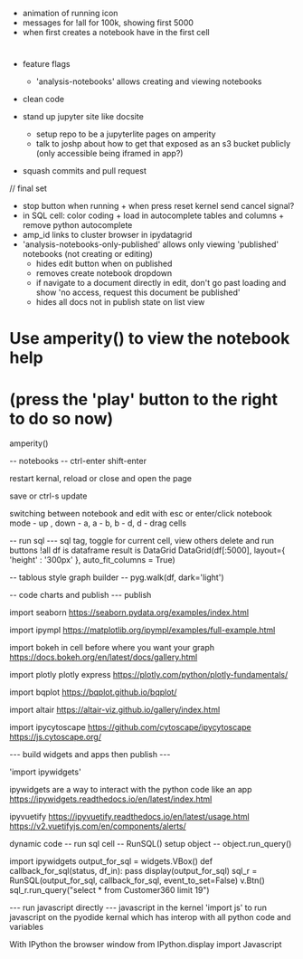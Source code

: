 

- animation of running icon
- messages for !all for 100k, showing first 5000
- when first creates a notebook have in the first cell
#

- feature flags 
    - 'analysis-notebooks' allows creating and viewing notebooks




- clean code
- stand up jupyter site like docsite 
    - setup repo to be a jupyterlite pages on amperity
    - talk to joshp about how to get that exposed as an s3 bucket publicly (only accessible being iframed in app?)
- squash commits and pull request



// final set
- stop button when running + when press reset kernel send cancel signal?
- in SQL cell: color coding + load in autocomplete tables and columns + remove python autocomplete
- amp_id links to cluster browser in ipydatagrid
- 'analysis-notebooks-only-published' allows only viewing 'published' notebooks (not creating or editing) 
    - hides edit button when on published 
    - removes create notebook dropdown
    - if navigate to a document directly in edit, don't go past loading and show 'no access, request this document be published'
    - hides all docs not in publish state on list view





# Use amperity() to view the notebook help
# (press the 'play' button to the right to do so now)
amperity()


-- notebooks --
ctrl-enter 
shift-enter

restart kernal, reload or close and open the page

save or ctrl-s update

switching between notebook and edit with esc or enter/click
notebook mode
    - up , down
    - a, a
    - b, b
    - d, d
    - drag cells

-- run sql ---
sql tag, toggle for current cell, view others
delete and run buttons
!all
df is dataframe
result is DataGrid
DataGrid(df[:5000], layout={ 'height' : '300px' }, auto_fit_columns = True) 

-- tablous style graph builder --
pyg.walk(df, dark='light')


-- code charts and publish ---
publish

import seaborn
https://seaborn.pydata.org/examples/index.html


import ipympl
https://matplotlib.org/ipympl/examples/full-example.html


import bokeh in cell before where you want your graph
https://docs.bokeh.org/en/latest/docs/gallery.html

import plotly
plotly express
https://plotly.com/python/plotly-fundamentals/

import bqplot
https://bqplot.github.io/bqplot/

import altair
https://altair-viz.github.io/gallery/index.html

import ipycytoscape
https://github.com/cytoscape/ipycytoscape
https://js.cytoscape.org/

--- build widgets and apps then publish ---

'import ipywidgets'

ipywidgets are a way to interact with the python code like an app
https://ipywidgets.readthedocs.io/en/latest/index.html

ipyvuetify
https://ipyvuetify.readthedocs.io/en/latest/usage.html
https://v2.vuetifyjs.com/en/components/alerts/

dynamic code
-- run sql cell
-- RunSQL() setup object
-- object.run_query()

import ipywidgets
output_for_sql = widgets.VBox()
def callback_for_sql(status, df_in):
     pass
display(output_for_sql)
sql_r = RunSQL(output_for_sql, callback_for_sql, event_to_set=False)
v.Btn()
sql_r.run_query("select * from Customer360 limit 19")



--- run javascript directly ---
javascript 
in the kernel 
'import js' to run javascript on the pyodide kernal which has interop with all python code and variables

With IPython the browser window
from IPython.display import Javascript


